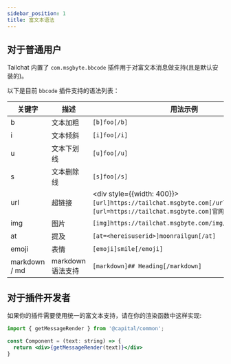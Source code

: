 ```yaml
---
sidebar_position: 1
title: 富文本语法
---
```


## 对于普通用户

Tailchat 内置了 `com.msgbyte.bbcode` 插件用于对富文本消息做支持(且是默认安装的)。

以下是目前 `bbcode` 插件支持的语法列表：

| 关键字 | 描述 | 用法示例 | 预览 |
| ------ | ----- | ------ | ----- |
| b | 文本加粗 | `[b]foo[/b]` | <b>foo</b> |
| i | 文本倾斜 | `[i]foo[/i]` | <i>foo</i> |
| u | 文本下划线 | `[u]foo[/u]` | <ins>foo</ins> |
| s | 文本删除线 | `[s]foo[/s]` | <del>foo</del> |
| url | 超链接 | <div style={{width: 400}}>`[url]https://tailchat.msgbyte.com[/url]` / `[url=https://tailchat.msgbyte.com]官网[/url]`</div> | <a>https://tailchat.msgbyte.com</a> / <a href="https://tailchat.msgbyte.com">官网</a> |
| img | 图片 | `[img]https://tailchat.msgbyte.com/img/logo.svg[/img]` | <div style={{width: 60}}><img src="https://tailchat.msgbyte.com/img/logo.svg" /></div>  |
| at | 提及 | `[at=<hereisuserid>]moonrailgun[/at]` | - |
| emoji | 表情 | `[emoji]smile[/emoji]` | - |
| markdown / md | markdown语法支持 | `[markdown]## Heading[/markdown]` | - |

## 对于插件开发者

如果你的插件需要使用统一的富文本支持，请在你的渲染函数中这样实现:

```jsx
import { getMessageRender } from '@capital/common';

const Component = (text: string) => {
  return <div>{getMessageRender(text)}</div>
}
```
